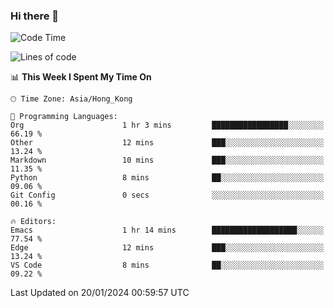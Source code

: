 ### Hi there 👋

<!--
**nicehiro/nicehiro** is a ✨ _special_ ✨ repository because its `README.md` (this file) appears on your GitHub profile.

Here are some ideas to get you started:

- 🔭 I’m currently working on ...
- 🌱 I’m currently learning ...
- 👯 I’m looking to collaborate on ...
- 🤔 I’m looking for help with ...
- 💬 Ask me about ...
- 📫 How to reach me: ...
- 😄 Pronouns: ...
- ⚡ Fun fact: ...
-->

<!--START_SECTION:waka-->
![Code Time](http://img.shields.io/badge/Code%20Time-191%20hrs%2051%20mins-blue)

![Lines of code](https://img.shields.io/badge/From%20Hello%20World%20I%27ve%20Written-2.6%20million%20lines%20of%20code-blue)

📊 **This Week I Spent My Time On** 

```text
🕑︎ Time Zone: Asia/Hong_Kong

💬 Programming Languages: 
Org                      1 hr 3 mins         █████████████████░░░░░░░░   66.19 % 
Other                    12 mins             ███░░░░░░░░░░░░░░░░░░░░░░   13.24 % 
Markdown                 10 mins             ███░░░░░░░░░░░░░░░░░░░░░░   11.35 % 
Python                   8 mins              ██░░░░░░░░░░░░░░░░░░░░░░░   09.06 % 
Git Config               0 secs              ░░░░░░░░░░░░░░░░░░░░░░░░░   00.16 % 

🔥 Editors: 
Emacs                    1 hr 14 mins        ███████████████████░░░░░░   77.54 % 
Edge                     12 mins             ███░░░░░░░░░░░░░░░░░░░░░░   13.24 % 
VS Code                  8 mins              ██░░░░░░░░░░░░░░░░░░░░░░░   09.22 % 
```


 Last Updated on 20/01/2024 00:59:57 UTC
<!--END_SECTION:waka-->
